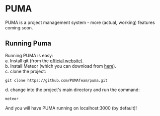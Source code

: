 # PUMA
PUMA is a project management system - more (actual, working) features coming soon.

## Running Puma
Running PUMA is easy:  
a. Install git (from the [official website](https://git-scm.com/)).  
b. Install Meteor (which you can download from [here](https://www.meteor.com)).  
c. clone the project:

    git clone https://github.com/PUMATeam/puma.git

d. change into the project's main directory and run the command:

	meteor

And you will have PUMA running on localhost:3000 (by default)!
